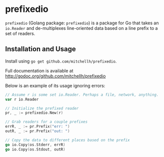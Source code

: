 # prefixedio

`prefixedio` (Golang package: `prefixedio`) is a package for Go
that takes an `io.Reader` and de-multiplexes line-oriented data based
on a line prefix to a set of readers.

## Installation and Usage

Install using `go get github.com/mitchellh/prefixedio`.

Full documentation is available at
http://godoc.org/github.com/mitchellh/prefixedio

Below is an example of its usage ignoring errors:

```go
// Assume r is some set io.Reader. Perhaps a file, network, anything.
var r io.Reader

// Initialize the prefixed reader
pr, _ := prefixedio.New(r)

// Grab readers for a couple prefixes
errR, _ := pr.Prefix("err: ")
outR, _ := pr.Prefix("out: ")

// Copy the data to different places based on the prefix
go io.Copy(os.Stderr, errR)
go io.Copy(os.Stdout, outR)
```
